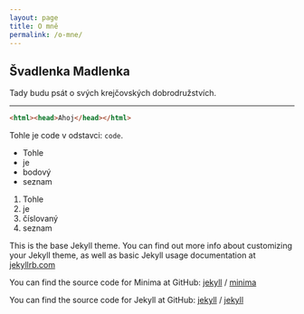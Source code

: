 ```yaml
---
layout: page
title: O mně
permalink: /o-mne/
---
```


## Švadlenka Madlenka 

Tady budu psát o svých krejčovských dobrodružstvích.



---

```html
<html><head>Ahoj</head></html>
```

Tohle je code v odstavci: `code`.

- Tohle
- je
- bodový
- seznam

1. Tohle
2. je
3. číslovaný
4. seznam

This is the base Jekyll theme. You can find out more info about customizing your Jekyll theme, as well as basic Jekyll usage documentation at [jekyllrb.com](https://jekyllrb.com/)

You can find the source code for Minima at GitHub:
[jekyll][jekyll-organization] /
[minima](https://github.com/jekyll/minima)

You can find the source code for Jekyll at GitHub:
[jekyll][jekyll-organization] /
[jekyll](https://github.com/jekyll/jekyll)


[jekyll-organization]: https://github.com/jekyll
